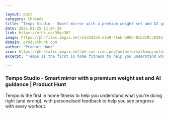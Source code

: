 ```yaml
---

layout: post
category: threads
title: "Tempo Studio - Smart mirror with a premium weight set and AI guidance"
date: 2021-01-25 11:04:39
link: https://vrhk.co/39gz362
image: https://ph-files.imgix.net/e3d3d4a5-e3e9-45eb-b95b-0cb319cc039a.gif?auto=format&fit=crop&frame=1&h=512&w=1024
domain: producthunt.com
author: "Product Hunt"
icon: https://ph-static.imgix.net/ph-ios-icon.png?auto=format&amp;auto=compress
excerpt: "Tempo is the first in home fitness to help you understand what you’re doing right (and wrong), with personalised feedback to help you see progress with every workout."

---
```


### Tempo Studio - Smart mirror with a premium weight set and AI guidance | Product Hunt

Tempo is the first in home fitness to help you understand what you’re doing right (and wrong), with personalised feedback to help you see progress with every workout.